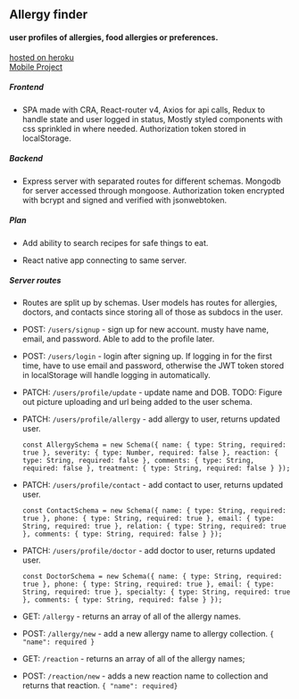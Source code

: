 ## Allergy finder

#### user profiles of allergies, food allergies or preferences.

[hosted on heroku](https://dry-taiga-95955.herokuapp.com)\
[Mobile Project](https://github.com/tdwilliams7/allergies-mobile)

##### Frontend

* SPA made with CRA, React-router v4, Axios for api calls, Redux to handle state and user logged in status, Mostly styled components with css sprinkled in where needed. Authorization token stored in localStorage.

##### Backend

* Express server with separated routes for different schemas. Mongodb for server accessed through mongoose. Authorization token encrypted with bcrypt and signed and verified with jsonwebtoken.

##### Plan

* Add ability to search recipes for safe things to eat.

* React native app connecting to same server.

##### Server routes

* Routes are split up by schemas. User models has routes for allergies, doctors, and contacts since storing all of those as subdocs in the user.

* POST: `/users/signup` - sign up for new account. musty have name, email, and password. Able to add to the profile later.

* POST: `/users/login` - login after signing up. If logging in for the first time, have to use email and password, otherwise the JWT token stored in localStorage will handle logging in automatically.

* PATCH: `/users/profile/update` - update name and DOB. TODO: Figure out picture uploading and url being added to the user schema.

* PATCH: `/users/profile/allergy` - add allergy to user, returns updated user.

  `const AllergySchema = new Schema({ name: { type: String, required: true }, severity: { type: Number, required: false }, reaction: { type: String, required: false }, comments: { type: String, required: false }, treatment: { type: String, required: false } });`

* PATCH: `/users/profile/contact` - add contact to user, returns updated user.

  `const ContactSchema = new Schema({ name: { type: String, required: true }, phone: { type: String, required: true }, email: { type: String, required: true }, relation: { type: String, required: true }, comments: { type: String, required: false } });`

* PATCH: `/users/profile/doctor` - add doctor to user, returns updated user.

  `const DoctorSchema = new Schema({ name: { type: String, required: true }, phone: { type: String, required: true }, email: { type: String, required: true }, specialty: { type: String, required: true }, comments: { type: String, required: false } });`

* GET: `/allergy` - returns an array of all of the allergy names.

* POST: `/allergy/new` - add a new allergy name to allergy collection.
  `{ "name": required }`

* GET: `/reaction` - returns an array of all of the allergy names;

* POST: `/reaction/new` - adds a new reaction name to collection and returns that reaction.
  `{ "name": required}`
